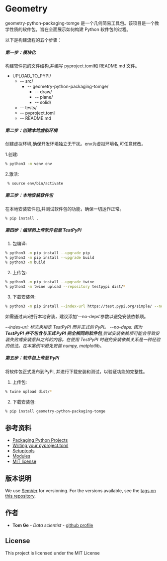 # Geometry

geometry-python-packaging-tomge 是一个几何简易工具包。该项目是一个教学性质的软件包，旨在全面展示如何构建 Python 软件包的过程。

以下是构建流程的五个步骤：

##### 第一步：模块化

构建软件包的文件结构,并编写 pyproject.toml和 README.md 文件。

- UPLOAD_TO_PYPI/
  - -- src/
    - -- geometry-python-packaging-tomge/
      - -- draw/
      - -- plane/
      - -- solid/
  - -- tests/
  - -- pyproject.toml
  - -- README.md

##### 第二步：创建本地虚拟环境

创建虚拟环境,确保开发环境独立无干扰。env为虚拟环境名,可任意修改。
  
1.创建:

```sh
% python3 -m venv env
```

2.激活:

```sh
 % source env/bin/activate
```

##### 第三步：本地安装软件包

在本地安装软件包,并测试软件包的功能，确保一切运作正常。

```sh
% pip install .
```

##### 第四步：编译和上传软件包至 TestPyPI

1. 包编译:

```sh
% python3 -m pip install --upgrade pip
% python3 -m pip install --upgrade build
% python3 -m build
```

2. 上传包:

```sh
% python3 -m pip install --upgrade twine
% python3 -m twine upload --repository testpypi dist/*
```

3. 下载安装包:

```sh
% python3 -m pip install --index-url https://test.pypi.org/simple/ --no-deps geometry-python-packaging-tomge (此处填写以自己的包名)
```

如需通过pip进行本地安装，建议添加‘--no-deps’参数以避免安装依赖项。

*--index-url: 标志来指定 TestPyPI 而非正式的 PyPI。*
*--no-deps: 因为 **TestPyPI 并不包含与正式 PyPI 完全相同的软件包**,尝试安装依赖项可能会导致安装失败或安装意料之外的内容。在使用 TestPyPI 时避免安装依赖关系是一种经验的做法。在本案例中避免安装 numpy, matplotlib*。

##### 第五步：软件包上传至 PyPI

将软件包正式发布到PyPI, 并进行下载安装和测试，以验证功能的完整性。

1. 上传包:

```sh
% twine upload dist/*
```
  
2. 下载安装包:

```sh
% pip install geometry-python-packaging-tomge
```

## 参考资料

- [Packaging Python Projects](https://packaging.python.org/en/latest/tutorials/packaging-projects/)
- [Writing your pyproject.toml](https://packaging.python.org/en/latest/guides/writing-pyproject-toml/#writing-pyproject-toml)
- [Setuptools](https://setuptools.pypa.io/en/latest/userguide/quickstart.html)
- [Modules](https://docs.python.org/3/tutorial/modules.html#packages)
- [MIT license](https://opensource.org/license/mit/)

## 版本说明

We use [SemVer](http://semver.org/) for versioning. For the versions available, see the [tags on this repository](https://github.com/your/project/tags).

## 作者

- **Tom Ge** - *Data scientist* - [github profile](https://github.com/tomgtqq)

## License

This project is licensed under the MIT License
